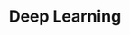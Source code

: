 ---
title: Deep Learning
name: Deep Learning
isSub: true
layout: category
parent: Ai Note
icon: <img width="68" height="68" src="https://img.icons8.com/external-smashingstocks-mixed-smashing-stocks/68/external-deep-learning-science-smashingstocks-mixed-smashing-stocks.png" alt="external-deep-learning-science-smashingstocks-mixed-smashing-stocks"/>
---